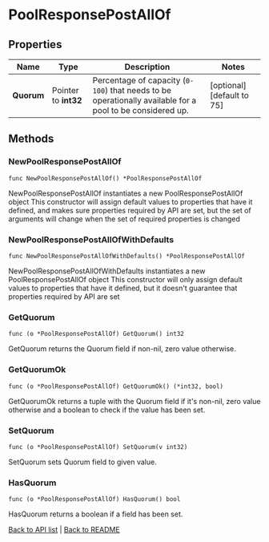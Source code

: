 # PoolResponsePostAllOf

## Properties

Name | Type | Description | Notes
------------ | ------------- | ------------- | -------------
**Quorum** | Pointer to **int32** | Percentage of capacity (`0-100`) that needs to be operationally available for a pool to be considered up. | [optional] [default to 75]

## Methods

### NewPoolResponsePostAllOf

`func NewPoolResponsePostAllOf() *PoolResponsePostAllOf`

NewPoolResponsePostAllOf instantiates a new PoolResponsePostAllOf object
This constructor will assign default values to properties that have it defined,
and makes sure properties required by API are set, but the set of arguments
will change when the set of required properties is changed

### NewPoolResponsePostAllOfWithDefaults

`func NewPoolResponsePostAllOfWithDefaults() *PoolResponsePostAllOf`

NewPoolResponsePostAllOfWithDefaults instantiates a new PoolResponsePostAllOf object
This constructor will only assign default values to properties that have it defined,
but it doesn't guarantee that properties required by API are set

### GetQuorum

`func (o *PoolResponsePostAllOf) GetQuorum() int32`

GetQuorum returns the Quorum field if non-nil, zero value otherwise.

### GetQuorumOk

`func (o *PoolResponsePostAllOf) GetQuorumOk() (*int32, bool)`

GetQuorumOk returns a tuple with the Quorum field if it's non-nil, zero value otherwise
and a boolean to check if the value has been set.

### SetQuorum

`func (o *PoolResponsePostAllOf) SetQuorum(v int32)`

SetQuorum sets Quorum field to given value.

### HasQuorum

`func (o *PoolResponsePostAllOf) HasQuorum() bool`

HasQuorum returns a boolean if a field has been set.


[Back to API list](../README.md#documentation-for-api-endpoints) | [Back to README](../README.md)


